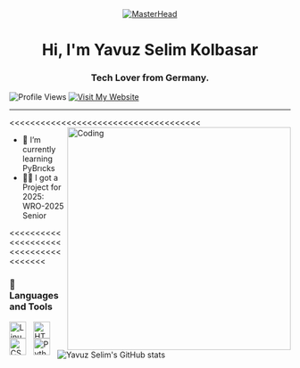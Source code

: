 <div align="center">
  <a href="https://yavuzselimkolbasar.io">
    <img src="https://c.tenor.com/XgAG1LXjpcYAAAAd/apartamento-qualquer-banner-banner.gif" alt="MasterHead">
  </a>
</div>

<h1 align="center">Hi, I'm Yavuz Selim Kolbasar</h1>
<h3 align="center">Tech Lover from Germany.</h3>

![Profile Views](https://komarev.com/ghpvc/?username=yavuzselimkolbasar&style=for-the-badge)
[![Visit My Website](https://img.shields.io/badge/Visit-My%20Website-blue?style=for-the-badge)](https://yavuzselimkolbasar.com)

---
<<<<<<<<<<<<<<<<<<<<<<<<<<<<<<<<<<<<<
<img align="right" alt="Coding" width="400" src="https://adeels.ca/assets/images/github.gif">

- 🌱 I’m currently learning PyBrıcks
- 👨‍💻 I got a Project for 2025: WRO-2025 Senior

  
<<<<<<<<<<<<<<<<<<<<<<<<<<<<<<<<<<<<<
  
### 🧰 Languages and Tools

<img align="left" alt="Linux" width="30px" style="padding-right:10px;" src="https://cdn.jsdelivr.net/gh/devicons/devicon/icons/linux/linux-original.svg" />
<img align="left" alt="HTML" width="30px" style="padding-right:10px;" src="https://cdn.jsdelivr.net/gh/devicons/devicon/icons/html5/html5-plain.svg" />
<img align="left" alt="CSS" width="30px" style="padding-right:10px;" src="https://cdn.jsdelivr.net/gh/devicons/devicon/icons/css3/css3-plain.svg" />
<img align="left" alt="Python" width="30px" style="padding-right:10px;" src="https://cdn.jsdelivr.net/gh/devicons/devicon/icons/python/python-plain.svg" />
<br><br>

![Yavuz Selim's GitHub stats](https://github-readme-stats.vercel.app/api?username=yavuzselimkolbasar&hide=contribs,prs_icons=true&theme=radical)
